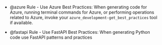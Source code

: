 - @azure Rule - Use Azure Best Practices: When generating code for Azure, running terminal commands for Azure, or performing operations related to Azure, invoke your `azure_development-get_best_practices` tool if available.

- @fastapi Rule - Use FastAPI Best Practices: When generating Python code use FastAPI patterns and practices